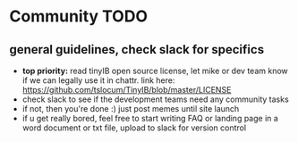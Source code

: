 # Community TODO

## general guidelines, check slack for specifics

- **top priority:** read tinyIB open source license, let mike or dev team know if we can legally use it in chattr. link here:
https://github.com/tslocum/TinyIB/blob/master/LICENSE
- check slack to see if the development teams need any community tasks
- if not, then you're done :) just post memes until site launch
- if u get really bored, feel free to start writing FAQ or landing page in a word document or txt file, upload to slack for version control
